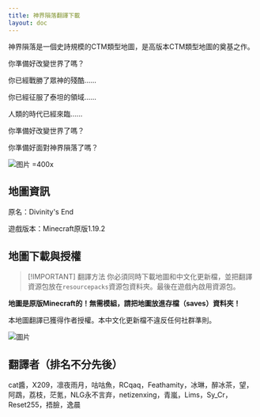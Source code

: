 ```yaml
---
title: 神界隕落翻譯下載
layout: doc
---
```


神界隕落是一個史詩規模的CTM類型地圖，是高版本CTM類型地圖的奠基之作。

你準備好改變世界了嗎？

你已經戰勝了眾神的殘酷……

你已經征服了泰坦的領域……

人類的時代已經來臨……

你準備好改變世界了嗎？

你準備好面對神界隕落了嗎？

![图片 =400x](/imgs/maps/divinity.jpg)

## 地圖資訊

原名：Divinity's End

遊戲版本：Minecraft原版1.19.2

<DownloadLinks :methods="[
  { id: 'mapdl', text: '下載地圖和翻譯', icon: '/imgs/svg/lanzou.svg', link: 'https://vmhanhuazu.lanzouo.com/s/divinity' },
  { id: 'lazy', text: '懶漢下載', icon: '/imgs/logo/logo_64.png', link: 'https://vmhanhuazu.lanzouo.com/s/divinity' }
]" />

## 地圖下載與授權

> [!IMPORTANT] 翻譯方法
> 你必須同時下載地圖和中文化更新檔，並把翻譯資源包放在`resourcepacks`資源包資料夾。最後在遊戲內啟用資源包。

**地圖是原版Minecraft的！無需模組，請把地圖放進存檔（saves）資料夾！**

本地圖翻譯已獲得作者授權。本中文化更新檔不違反任何社群準則。

![圖片](/imgs/authorization/divinity.png)

## 翻譯者（排名不分先後）

cat醬，X209，凛夜雨月，咕咕魚，RCqaq，Feathamity，冰琳，醉冰茶，望，阿鵡，荔枝，茫氪，NLG永不言弃，netizenxing，青嵐，Lims，Sy_Cr，Reset255，捂臉，逸晨

<DocSupport />
